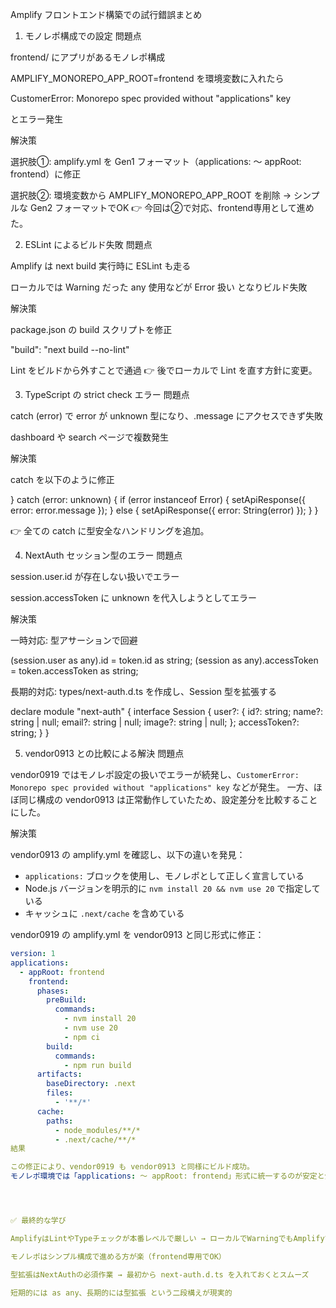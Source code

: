 Amplify フロントエンド構築での試行錯誤まとめ
1. モノレポ構成での設定
問題点

frontend/ にアプリがあるモノレポ構成

AMPLIFY_MONOREPO_APP_ROOT=frontend を環境変数に入れたら

CustomerError: Monorepo spec provided without "applications" key


とエラー発生

解決策

選択肢①: amplify.yml を Gen1 フォーマット（applications: ～ appRoot: frontend）に修正

選択肢②: 環境変数から AMPLIFY_MONOREPO_APP_ROOT を削除 → シンプルな Gen2 フォーマットでOK
👉 今回は②で対応、frontend専用として進めた。

2. ESLint によるビルド失敗
問題点

Amplify は next build 実行時に ESLint も走る

ローカルでは Warning だった any 使用などが Error 扱い となりビルド失敗

解決策

package.json の build スクリプトを修正

"build": "next build --no-lint"


Lint をビルドから外すことで通過
👉 後でローカルで Lint を直す方針に変更。

3. TypeScript の strict check エラー
問題点

catch (error) で error が unknown 型になり、.message にアクセスできず失敗

dashboard や search ページで複数発生

解決策

catch を以下のように修正

} catch (error: unknown) {
  if (error instanceof Error) {
    setApiResponse({ error: error.message });
  } else {
    setApiResponse({ error: String(error) });
  }
}


👉 全ての catch に型安全なハンドリングを追加。

4. NextAuth セッション型のエラー
問題点

session.user.id が存在しない扱いでエラー

session.accessToken に unknown を代入しようとしてエラー

解決策

一時対応: 型アサーションで回避

(session.user as any).id = token.id as string;
(session as any).accessToken = token.accessToken as string;


長期的対応: types/next-auth.d.ts を作成し、Session 型を拡張する

declare module "next-auth" {
  interface Session {
    user?: {
      id?: string;
      name?: string | null;
      email?: string | null;
      image?: string | null;
    };
    accessToken?: string;
  }
}


5. vendor0913 との比較による解決
問題点

vendor0919 ではモノレポ設定の扱いでエラーが続発し、`CustomerError: Monorepo spec provided without "applications" key` などが発生。
一方、ほぼ同じ構成の vendor0913 は正常動作していたため、設定差分を比較することにした。

解決策

vendor0913 の amplify.yml を確認し、以下の違いを発見：
- `applications:` ブロックを使用し、モノレポとして正しく宣言している
- Node.js バージョンを明示的に `nvm install 20 && nvm use 20` で指定している
- キャッシュに `.next/cache` を含めている

vendor0919 の amplify.yml を vendor0913 と同じ形式に修正：

```yaml
version: 1
applications:
  - appRoot: frontend
    frontend:
      phases:
        preBuild:
          commands:
            - nvm install 20
            - nvm use 20
            - npm ci
        build:
          commands:
            - npm run build
      artifacts:
        baseDirectory: .next
        files:
          - '**/*'
      cache:
        paths:
          - node_modules/**/*
          - .next/cache/**/*
結果

この修正により、vendor0919 も vendor0913 と同様にビルド成功。
モノレポ環境では「applications: ～ appRoot: frontend」形式に統一するのが安定と分かった。




✅ 最終的な学び

AmplifyはLintやTypeチェックが本番レベルで厳しい → ローカルでWarningでもAmplifyでは落ちる

モノレポはシンプル構成で進める方が楽（frontend専用でOK）

型拡張はNextAuthの必須作業 → 最初から next-auth.d.ts を入れておくとスムーズ

短期的には as any、長期的には型拡張 という二段構えが現実的